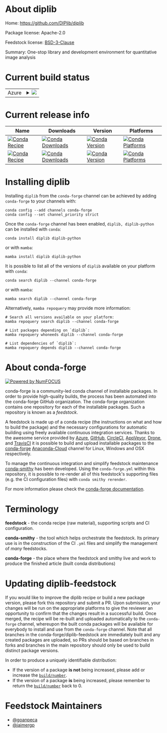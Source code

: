 About diplib
============

Home: https://github.com/DIPlib/diplib

Package license: Apache-2.0

Feedstock license: [BSD-3-Clause](https://github.com/conda-forge/diplib-feedstock/blob/main/LICENSE.txt)

Summary: One-stop library and development environment for quantitative image analysis

Current build status
====================


<table>
    
  <tr>
    <td>Azure</td>
    <td>
      <details>
        <summary>
          <a href="https://dev.azure.com/conda-forge/feedstock-builds/_build/latest?definitionId=16806&branchName=main">
            <img src="https://dev.azure.com/conda-forge/feedstock-builds/_apis/build/status/diplib-feedstock?branchName=main">
          </a>
        </summary>
        <table>
          <thead><tr><th>Variant</th><th>Status</th></tr></thead>
          <tbody><tr>
              <td>linux_64</td>
              <td>
                <a href="https://dev.azure.com/conda-forge/feedstock-builds/_build/latest?definitionId=16806&branchName=main">
                  <img src="https://dev.azure.com/conda-forge/feedstock-builds/_apis/build/status/diplib-feedstock?branchName=main&jobName=linux&configuration=linux%20linux_64_" alt="variant">
                </a>
              </td>
            </tr><tr>
              <td>osx_64</td>
              <td>
                <a href="https://dev.azure.com/conda-forge/feedstock-builds/_build/latest?definitionId=16806&branchName=main">
                  <img src="https://dev.azure.com/conda-forge/feedstock-builds/_apis/build/status/diplib-feedstock?branchName=main&jobName=osx&configuration=osx%20osx_64_" alt="variant">
                </a>
              </td>
            </tr>
          </tbody>
        </table>
      </details>
    </td>
  </tr>
</table>

Current release info
====================

| Name | Downloads | Version | Platforms |
| --- | --- | --- | --- |
| [![Conda Recipe](https://img.shields.io/badge/recipe-diplib-green.svg)](https://anaconda.org/conda-forge/diplib) | [![Conda Downloads](https://img.shields.io/conda/dn/conda-forge/diplib.svg)](https://anaconda.org/conda-forge/diplib) | [![Conda Version](https://img.shields.io/conda/vn/conda-forge/diplib.svg)](https://anaconda.org/conda-forge/diplib) | [![Conda Platforms](https://img.shields.io/conda/pn/conda-forge/diplib.svg)](https://anaconda.org/conda-forge/diplib) |
| [![Conda Recipe](https://img.shields.io/badge/recipe-diplib--python-green.svg)](https://anaconda.org/conda-forge/diplib-python) | [![Conda Downloads](https://img.shields.io/conda/dn/conda-forge/diplib-python.svg)](https://anaconda.org/conda-forge/diplib-python) | [![Conda Version](https://img.shields.io/conda/vn/conda-forge/diplib-python.svg)](https://anaconda.org/conda-forge/diplib-python) | [![Conda Platforms](https://img.shields.io/conda/pn/conda-forge/diplib-python.svg)](https://anaconda.org/conda-forge/diplib-python) |

Installing diplib
=================

Installing `diplib` from the `conda-forge` channel can be achieved by adding `conda-forge` to your channels with:

```
conda config --add channels conda-forge
conda config --set channel_priority strict
```

Once the `conda-forge` channel has been enabled, `diplib, diplib-python` can be installed with `conda`:

```
conda install diplib diplib-python
```

or with `mamba`:

```
mamba install diplib diplib-python
```

It is possible to list all of the versions of `diplib` available on your platform with `conda`:

```
conda search diplib --channel conda-forge
```

or with `mamba`:

```
mamba search diplib --channel conda-forge
```

Alternatively, `mamba repoquery` may provide more information:

```
# Search all versions available on your platform:
mamba repoquery search diplib --channel conda-forge

# List packages depending on `diplib`:
mamba repoquery whoneeds diplib --channel conda-forge

# List dependencies of `diplib`:
mamba repoquery depends diplib --channel conda-forge
```


About conda-forge
=================

[![Powered by
NumFOCUS](https://img.shields.io/badge/powered%20by-NumFOCUS-orange.svg?style=flat&colorA=E1523D&colorB=007D8A)](https://numfocus.org)

conda-forge is a community-led conda channel of installable packages.
In order to provide high-quality builds, the process has been automated into the
conda-forge GitHub organization. The conda-forge organization contains one repository
for each of the installable packages. Such a repository is known as a *feedstock*.

A feedstock is made up of a conda recipe (the instructions on what and how to build
the package) and the necessary configurations for automatic building using freely
available continuous integration services. Thanks to the awesome service provided by
[Azure](https://azure.microsoft.com/en-us/services/devops/), [GitHub](https://github.com/),
[CircleCI](https://circleci.com/), [AppVeyor](https://www.appveyor.com/),
[Drone](https://cloud.drone.io/welcome), and [TravisCI](https://travis-ci.com/)
it is possible to build and upload installable packages to the
[conda-forge](https://anaconda.org/conda-forge) [Anaconda-Cloud](https://anaconda.org/)
channel for Linux, Windows and OSX respectively.

To manage the continuous integration and simplify feedstock maintenance
[conda-smithy](https://github.com/conda-forge/conda-smithy) has been developed.
Using the ``conda-forge.yml`` within this repository, it is possible to re-render all of
this feedstock's supporting files (e.g. the CI configuration files) with ``conda smithy rerender``.

For more information please check the [conda-forge documentation](https://conda-forge.org/docs/).

Terminology
===========

**feedstock** - the conda recipe (raw material), supporting scripts and CI configuration.

**conda-smithy** - the tool which helps orchestrate the feedstock.
                   Its primary use is in the construction of the CI ``.yml`` files
                   and simplify the management of *many* feedstocks.

**conda-forge** - the place where the feedstock and smithy live and work to
                  produce the finished article (built conda distributions)


Updating diplib-feedstock
=========================

If you would like to improve the diplib recipe or build a new
package version, please fork this repository and submit a PR. Upon submission,
your changes will be run on the appropriate platforms to give the reviewer an
opportunity to confirm that the changes result in a successful build. Once
merged, the recipe will be re-built and uploaded automatically to the
`conda-forge` channel, whereupon the built conda packages will be available for
everybody to install and use from the `conda-forge` channel.
Note that all branches in the conda-forge/diplib-feedstock are
immediately built and any created packages are uploaded, so PRs should be based
on branches in forks and branches in the main repository should only be used to
build distinct package versions.

In order to produce a uniquely identifiable distribution:
 * If the version of a package **is not** being increased, please add or increase
   the [``build/number``](https://docs.conda.io/projects/conda-build/en/latest/resources/define-metadata.html#build-number-and-string).
 * If the version of a package **is** being increased, please remember to return
   the [``build/number``](https://docs.conda.io/projects/conda-build/en/latest/resources/define-metadata.html#build-number-and-string)
   back to 0.

Feedstock Maintainers
=====================

* [@goanpeca](https://github.com/goanpeca/)
* [@jaimergp](https://github.com/jaimergp/)

